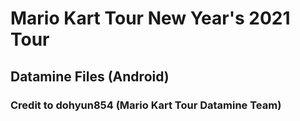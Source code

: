 # Mario Kart Tour New Year's 2021 Tour
## Datamine Files (Android)
### Credit to dohyun854 (Mario Kart Tour Datamine Team)
